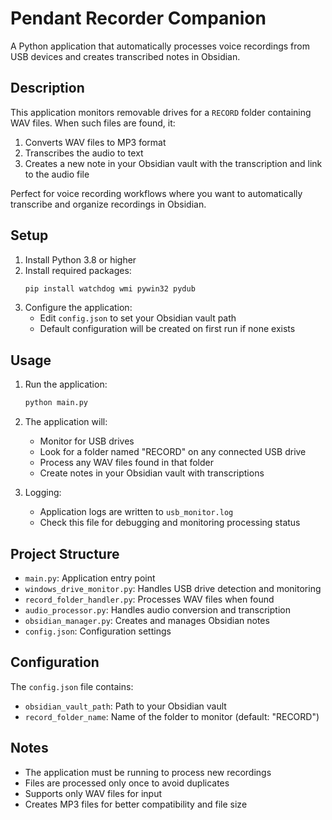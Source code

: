 # Pendant Recorder Companion

A Python application that automatically processes voice recordings from USB devices and creates transcribed notes in Obsidian.

## Description
This application monitors removable drives for a `RECORD` folder containing WAV files. When such files are found, it:
1. Converts WAV files to MP3 format
2. Transcribes the audio to text
3. Creates a new note in your Obsidian vault with the transcription and link to the audio file

Perfect for voice recording workflows where you want to automatically transcribe and organize recordings in Obsidian.

## Setup
1. Install Python 3.8 or higher
2. Install required packages:
   ```bash
   pip install watchdog wmi pywin32 pydub
   ```
3. Configure the application:
   - Edit `config.json` to set your Obsidian vault path
   - Default configuration will be created on first run if none exists

## Usage
1. Run the application:
   ```bash
   python main.py
   ```

2. The application will:
   - Monitor for USB drives
   - Look for a folder named "RECORD" on any connected USB drive
   - Process any WAV files found in that folder
   - Create notes in your Obsidian vault with transcriptions

3. Logging:
   - Application logs are written to `usb_monitor.log`
   - Check this file for debugging and monitoring processing status

## Project Structure
- `main.py`: Application entry point
- `windows_drive_monitor.py`: Handles USB drive detection and monitoring
- `record_folder_handler.py`: Processes WAV files when found
- `audio_processor.py`: Handles audio conversion and transcription
- `obsidian_manager.py`: Creates and manages Obsidian notes
- `config.json`: Configuration settings

## Configuration
The `config.json` file contains:
- `obsidian_vault_path`: Path to your Obsidian vault
- `record_folder_name`: Name of the folder to monitor (default: "RECORD")

## Notes
- The application must be running to process new recordings
- Files are processed only once to avoid duplicates
- Supports only WAV files for input
- Creates MP3 files for better compatibility and file size
